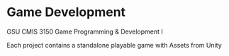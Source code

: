 # Game Development
GSU CMIS 3150 Game Programming &amp; Development I

Each project contains a standalone playable game with Assets from Unity
